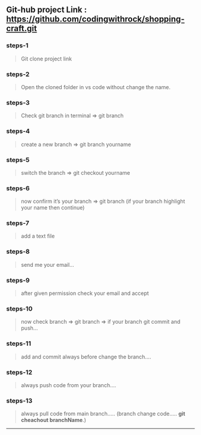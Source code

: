 ## Git-hub project Link :  https://github.com/codingwithrock/shopping-craft.git

### steps-1

> Git clone project link
> 

### steps-2

> Open the cloned folder in vs code without change the name.
> 

### steps-3

> Check git branch in terminal ⇒ git branch
> 

### steps-4

> create a new branch ⇒ git branch yourname
> 

### steps-5

> switch the branch ⇒ git checkout yourname
> 

### steps-6

> now confirm it’s your branch ⇒ git branch (if your branch highlight your name then continue)
> 

### steps-7

> add a text file
> 

### steps-8

> send me your email…
> 

### steps-9

> after given permission check your email and accept
> 

### steps-10

> now check branch ⇒ git branch ⇒ if your branch git commit and push…
> 

### steps-11

> add and commit always before change the branch….
> 

### steps-12

> always push code from your branch….
> 

### steps-13

> always pull code from main branch…..  (branch change code….. **git cheachout branchName**.)
> 

---
